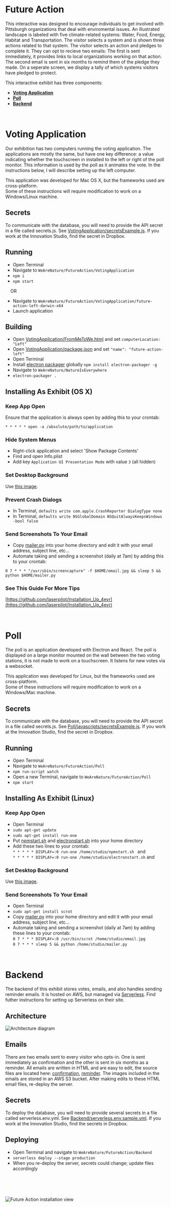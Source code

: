# <a name="natureiseverywhere"></a>Future Action

This interactive was designed to encourage individuals to get involved with Pittsburgh organizations that deal with enviromental issues. An illustrated landscape is labeled with five climate-related systems: Water, Food, Energy, Habitat and Transportation. The visitor selects a system and is shown three actions related to that system. The visitor selects an action and pledges to complete it. They can opt to recieve two emails: The first is sent immediately, it provides links to local organizations working on that action. The second email is sent in six months to remind them of the pledge they made. On a seperate screen, we display a tally of which systems visitors have pledged to protect.

This interactive exhibit has three components: 
* [**Voting Application**](#voting)
* [**Poll**](#poll)
* [**Backend**](#backend)

<br/>

# <a name="voting"></a>Voting Application

Our exhibition has two computers running the voting application. The applications are mostly the same, but have one key difference: a value indicating whether the touchscreen in installed to the left or right of the poll monitor. This information is used by the poll as it animates the vote. In the instructions below, I will describe setting up the left computer.

This application was developed for Mac OS X, but the frameworks used are cross-platform. <br/>
Some of these instructions will require modification to work on a Windows/Linux machine.

## Secrets
To communicate with the database, you will need to provide the API secret in a file called secrets.js. See [VotingApplication/secretsExample.js](https://github.com/CMP-Studio/WeAreNature/blob/master/FutureAction/VotingApplication/secretsExample.js). If you work at the Innovation Studio, find the secret in Dropbox. 

## Running
* Open Terminal
* Navigate to ```WeAreNature/FutureAction/VotingApplication```
* ```npm i```
* ```npm start```

&nbsp;&nbsp;&nbsp;&nbsp;OR

* Navigate to ```WeAreNature/FutureAction/VotingApplication/future-action-left-darwin-x64```
* Launch application

## Building
* Open [VotingApplication/FromMeToWe.html](https://github.com/CMP-Studio/WeAreNature/blob/master/FutureAction/VotingApplication/FromMeToWe.html) and set ```computerLocation: "Left"```
* Open [VotingApplication/package.json](https://github.com/CMP-Studio/WeAreNature/blob/master/FutureAction/VotingApplication/package.json) and set ```"name": "future-action-left"```
* Open Terminal
* Install [electron packager](https://github.com/electron-userland/electron-packager) globally ```npm install electron-packager -g```
* Navigate to ```WeAreNature/NatureIsEverywhere```
* ```electron-packager .```

## Installing As Exhibit (OS X)

### <a name="keepappopen"></a>Keep App Open

Ensure that the application is always open by adding this to your crontab:

```* * * * * open -a /absolute/path/to/application```

### Hide System Menus
* Right-click application and select 'Show Package Contents'
* Find and open Info.plist
* Add key ```Application UI Presentation Mode``` with value ```3``` (all hidden)

### Set Desktop Background

Use [this image](https://github.com/CMP-Studio/WeAreNature/blob/master/_HelpfulThings/OutOfOrder.png).

### Prevent Crash Dialogs
* In Terminal, ```defaults write com.apple.CrashReporter DialogType none```
* In Terminal, ```defaults write NSGlobalDomain NSQuitAlwaysKeepsWindows -bool false```


### <a name="dailyemail"></a>Send Screenshots To Your Email

* Copy [mailer.py](https://github.com/CMP-Studio/WeAreNature/blob/master/_HelpfulThings/mailer.py) into your home directory and edit it with your email address, subject line, etc... 
* Automate taking and sending a screenshot (daily at 7am) by adding this to your crontab:

```0 7 * * * "/usr/sbin/screencapture" -f $HOME/email.jpg && sleep 5 && python $HOME/mailer.py```


### See This Guide For More Tips
[https://github.com/laserpilot/Installation_Up_4evr](https://github.com/laserpilot/Installation_Up_4evr)

<br/>

# <a name="poll"></a>Poll

The poll is an application developed with Electron and React. The poll is displayed on a large monitor mounted on the wall between the two voting stations, it is not made to work on a touchscreen. It listens for new votes via a websocket.

This application was developed for Linux, but the frameworks used are cross-platform. <br/>
Some of these instructions will require modification to work on a Windows/Mac machine.

## Secrets
To communicate with the database, you will need to provide the API secret in a file called secrets.js. See [Poll/javascripts/secretsExample.js](https://github.com/CMP-Studio/WeAreNature/blob/master/FutureAction/Poll/javascripts/secretsExample.js). If you work at the Innovation Studio, find the secret in Dropbox. 

## Running
* Open Terminal
* Navigate to ```WeAreNature/FutureAction/Poll```
* ```npm run-script watch```
* Open a new Terminal, navigate to ```WeAreNature/FutureAction/Poll```
* ```npm start```

## Installing As Exhibit (Linux)

### <a name="keepappopen"></a>Keep App Open

* Open Terminal
* ```sudo apt-get update```
* ```sudo apt-get install run-one```
* Put [npmstart.sh](https://github.com/CMP-Studio/WeAreNature/blob/master/_HelpfulThings/npmstart.sh) and [electronstart.sh](https://github.com/CMP-Studio/WeAreNature/blob/master/_HelpfulThings/electronstart.sh) into your home directory
* Add these two lines to your crontab: <br/>
```* * * * * DISPLAY=:0 run-one /home/studio/npmstart.sh ``` and <br/>
```* * * * * DISPLAY=:0 run-one /home/studio/electronstart.sh``` and <br/>

### Set Desktop Background

Use [this image](https://github.com/CMP-Studio/WeAreNature/blob/master/_HelpfulThings/OutOfOrder.png).

### <a name="dailyemail"></a>Send Screenshots To Your Email

* Open Terminal
* ```sudo apt-get install scrot```
* Copy [mailer.py](https://github.com/CMP-Studio/WeAreNature/blob/master/_HelpfulThings/mailer.py) into your home directory and edit it with your email address, subject line, etc... 
* Automate taking and sending a screenshot (daily at 7am) by adding these lines to your crontab: <br/>
```0 7 * * * DISPLAY=:0 /usr/bin/scrot /home/studio/email.jpg``` <br/>
```0 7 * * * sleep 5 && python /home/studio/mailer.py```

<br/>

# <a name="backend"></a>Backend

The backend of this exhibit stores votes, emails, and also handles sending reminder emails. It is hosted on AWS, but managed via [Serverless](https://serverless.com/). Find futher instructions for setting up Serverless on their site.

## Architecture
![Architecture diagram](https://github.com/CMP-Studio/WeAreNature/blob/master/FutureAction/Backend/architectureDiagram.png)

## Emails
There are two emails sent to every visitor who opts-in. One is sent immediately as confirmation and the other is sent in six months as a reminder. All emails are written in HTML and are easy to edit, the source files are located here: [confirmation](https://github.com/CMP-Studio/WeAreNature/tree/master/FutureAction/Backend/src/reminder/emails), [reminder](https://github.com/CMP-Studio/WeAreNature/tree/master/FutureAction/Backend/src/sendReminders/emails). The images included in the emails are stored in an AWS S3 bucket. After making edits to these HTML email files, re-deploy the server. 

## Secrets
To deploy the database, you will need to provide several secrets in a file called serverless.env.yml. See [Backend/serverless.env.sample.yml](https://github.com/CMP-Studio/WeAreNature/blob/master/FutureAction/Backend/serverless.env.sample.yml). If you work at the Innovation Studio, find the secrets in Dropbox. 

## Deploying
* Open Terminal and navigate to ```WeAreNature/FutureAction/Backend```
* ```serverless deploy --stage production```
* When you re-deploy the server, secrets could change; update files accordingly

<br/>
<br/>
<br/>

![Future Action installation view](https://github.com/CMP-Studio/WeAreNature/blob/master/_Images/FutureAction_Wide.jpg)


